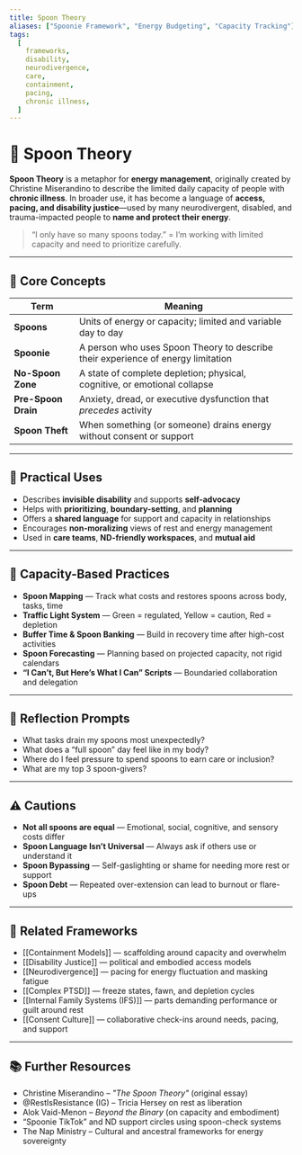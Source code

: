 ```yaml
---
title: Spoon Theory
aliases: ["Spoonie Framework", "Energy Budgeting", "Capacity Tracking"]
tags:
  [
    frameworks,
    disability,
    neurodivergence,
    care,
    containment,
    pacing,
    chronic illness,
  ]
---
```


<!-- @format -->

# 🥄 Spoon Theory

**Spoon Theory** is a metaphor for **energy management**, originally created by Christine Miserandino to describe the limited daily capacity of people with **chronic illness**. In broader use, it has become a language of **access, pacing, and disability justice**—used by many neurodivergent, disabled, and trauma-impacted people to **name and protect their energy**.

> “I only have so many spoons today.” = I’m working with limited capacity and need to prioritize carefully.

---

## 🧠 Core Concepts

| Term                | Meaning                                                                          |
| ------------------- | -------------------------------------------------------------------------------- |
| **Spoons**          | Units of energy or capacity; limited and variable day to day                     |
| **Spoonie**         | A person who uses Spoon Theory to describe their experience of energy limitation |
| **No-Spoon Zone**   | A state of complete depletion; physical, cognitive, or emotional collapse        |
| **Pre-Spoon Drain** | Anxiety, dread, or executive dysfunction that _precedes_ activity                |
| **Spoon Theft**     | When something (or someone) drains energy without consent or support             |

---

## 🧩 Practical Uses

- Describes **invisible disability** and supports **self-advocacy**
- Helps with **prioritizing**, **boundary-setting**, and **planning**
- Offers a **shared language** for support and capacity in relationships
- Encourages **non-moralizing** views of rest and energy management
- Used in **care teams**, **ND-friendly workspaces**, and **mutual aid**

---

## 🌱 Capacity-Based Practices

- **Spoon Mapping** — Track what costs and restores spoons across body, tasks, time
- **Traffic Light System** — Green = regulated, Yellow = caution, Red = depletion
- **Buffer Time & Spoon Banking** — Build in recovery time after high-cost activities
- **Spoon Forecasting** — Planning based on projected capacity, not rigid calendars
- **“I Can’t, But Here’s What I Can” Scripts** — Boundaried collaboration and delegation

---

## 💬 Reflection Prompts

- What tasks drain my spoons most unexpectedly?
- What does a “full spoon” day feel like in my body?
- Where do I feel pressure to spend spoons to earn care or inclusion?
- What are my top 3 spoon-givers?

---

## ⚠️ Cautions

- **Not all spoons are equal** — Emotional, social, cognitive, and sensory costs differ
- **Spoon Language Isn’t Universal** — Always ask if others use or understand it
- **Spoon Bypassing** — Self-gaslighting or shame for needing more rest or support
- **Spoon Debt** — Repeated over-extension can lead to burnout or flare-ups

---

## 🔗 Related Frameworks

- [[Containment Models]] — scaffolding around capacity and overwhelm
- [[Disability Justice]] — political and embodied access models
- [[Neurodivergence]] — pacing for energy fluctuation and masking fatigue
- [[Complex PTSD]] — freeze states, fawn, and depletion cycles
- [[Internal Family Systems (IFS)]] — parts demanding performance or guilt around rest
- [[Consent Culture]] — collaborative check-ins around needs, pacing, and support

---

## 📚 Further Resources

- Christine Miserandino – _"The Spoon Theory"_ (original essay)
- @RestIsResistance (IG) – Tricia Hersey on rest as liberation
- Alok Vaid-Menon – _Beyond the Binary_ (on capacity and embodiment)
- “Spoonie TikTok” and ND support circles using spoon-check systems
- The Nap Ministry – Cultural and ancestral frameworks for energy sovereignty

